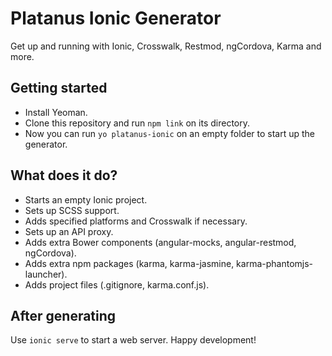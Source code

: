 # Platanus Ionic Generator

Get up and running with Ionic, Crosswalk, Restmod, ngCordova, Karma and more.

## Getting started

- Install Yeoman.
- Clone this repository and run `npm link` on its directory.
- Now you can run `yo platanus-ionic` on an empty folder to start up the generator.

## What does it do?

- Starts an empty Ionic project.
- Sets up SCSS support.
- Adds specified platforms and Crosswalk if necessary.
- Sets up an API proxy.
- Adds extra Bower components (angular-mocks, angular-restmod, ngCordova).
- Adds extra npm packages (karma, karma-jasmine, karma-phantomjs-launcher).
- Adds project files (.gitignore, karma.conf.js).

## After generating

Use `ionic serve` to start a web server. Happy development!
